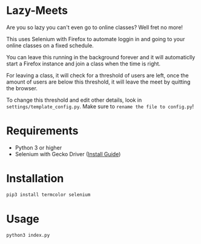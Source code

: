 # Lazy-Meets

Are you so lazy you can't even go to online classes? Well fret no more!

This uses Selenium with Firefox to automate loggin in and going to your online classes on a fixed schedule.

You can leave this running in the background forever and it will automaticlly start a Firefox instance and join a class when the time is right.

For leaving a class, it will check for a threshold of users are left, once the amount of users are below this threshold, it will leave the meet by quitting the browser.

To change this threshold and edit other details, look in `settings/template_config.py`. Make sure to `rename the file to config.py`!

# Requirements

* Python 3 or higher
* Selenium with Gecko Driver ([Install Guide](https://selenium-python.readthedocs.io/installation.html))

# Installation

```sh
pip3 install termcolor selenium
```

# Usage

```sh
python3 index.py
```